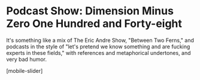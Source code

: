 # Podcast Show: Dimension Minus Zero One Hundred and Forty-eight

It's something like a mix of The Eric Andre Show, "Between Two Ferns," and podcasts in the style of "let's pretend we know something and are fucking experts in these fields," with references and metaphorical undertones, and very bad humor.

[mobile-slider]
